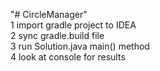"# CircleManager" 
<br/>
1 import gradle project to IDEA
<br/>
2 sync gradle.build file
<br/>
3 run Solution.java main() method
<br/>
4 look at console for results
<br/>
